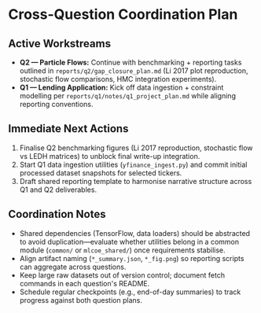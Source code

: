 # Cross-Question Coordination Plan

## Active Workstreams
- **Q2 — Particle Flows:** Continue with benchmarking + reporting tasks outlined in `reports/q2/gap_closure_plan.md` (Li 2017 plot reproduction, stochastic flow comparisons, HMC integration experiments).
- **Q1 — Lending Application:** Kick off data ingestion + constraint modelling per `reports/q1/notes/q1_project_plan.md` while aligning reporting conventions.

## Immediate Next Actions
1. Finalise Q2 benchmarking figures (Li 2017 reproduction, stochastic flow vs LEDH matrices) to unblock final write-up integration.
2. Start Q1 data ingestion utilities (`yfinance_ingest.py`) and commit initial processed dataset snapshots for selected tickers.
3. Draft shared reporting template to harmonise narrative structure across Q1 and Q2 deliverables.

## Coordination Notes
- Shared dependencies (TensorFlow, data loaders) should be abstracted to avoid duplication—evaluate whether utilities belong in a common module (`common/` or `mlcoe_shared/`) once requirements stabilise.
- Align artifact naming (`*_summary.json`, `*_fig.png`) so reporting scripts can aggregate across questions.
- Keep large raw datasets out of version control; document fetch commands in each question's README.
- Schedule regular checkpoints (e.g., end-of-day summaries) to track progress against both question plans.
